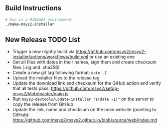 ## Build Instructions

```bash
# Run in a MINGW64 environment
./make-msys2-installer
```

## New Release TODO List

* Trigger a new nightly build via https://github.com/msys2/msys2-installer/actions/workflows/build.yml or use an existing one
* Get all files with dates in their names, sign them and create checksum files (.sig and .sha256)
* Create a new git tag following format: `date -I`
* Upload the installer files to the release tag
* Update the download link and checksum for the GiHub action and verify that all tests pass: https://github.com/msys2/setup-msys2/blob/master/main.js
* Run `msys2-devtools/update-installer "$(date -I)"` on the server to copy the release from GitHub
* Update the link, name and checksum on the main website (pointing to GitHub): https://github.com/msys2/msys2.github.io/blob/source/web/index.md
